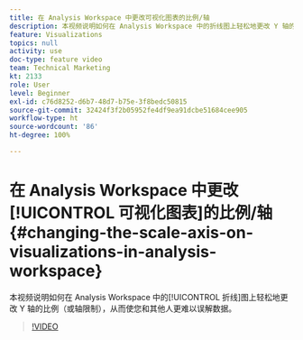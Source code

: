 ```yaml
---
title: 在 Analysis Workspace 中更改可视化图表的比例/轴
description: 本视频说明如何在 Analysis Workspace 中的折线图上轻松地更改 Y 轴的比例（或轴限制），从而使您和其他人更难以误解数据。
feature: Visualizations
topics: null
activity: use
doc-type: feature video
team: Technical Marketing
kt: 2133
role: User
level: Beginner
exl-id: c76d8252-d6b7-48d7-b75e-3f8bedc50815
source-git-commit: 32424f3f2b05952fe4df9ea91dcbe51684cee905
workflow-type: ht
source-wordcount: '86'
ht-degree: 100%

---
```


# 在 Analysis Workspace 中更改[!UICONTROL 可视化图表]的比例/轴 {#changing-the-scale-axis-on-visualizations-in-analysis-workspace}

本视频说明如何在 Analysis Workspace 中的[!UICONTROL 折线]图上轻松地更改 Y 轴的比例（或轴限制），从而使您和其他人更难以误解数据。

>[!VIDEO](https://video.tv.adobe.com/v/24708/?quality=12)
